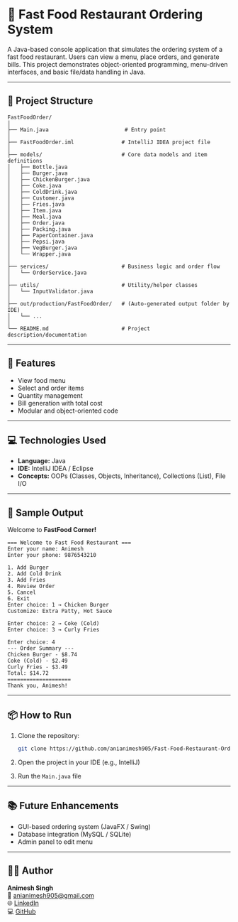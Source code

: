 # 🍔 Fast Food Restaurant Ordering System

A Java-based console application that simulates the ordering system of a fast food restaurant. Users can view a menu, place orders, and generate bills. This project demonstrates object-oriented programming, menu-driven interfaces, and basic file/data handling in Java.

---

## 📁 Project Structure

```
FastFoodOrder/
│
├── Main.java                        # Entry point
│
├── FastFoodOrder.iml               # IntelliJ IDEA project file
│
├── models/                         # Core data models and item definitions
│   ├── Bottle.java
│   ├── Burger.java
│   ├── ChickenBurger.java
│   ├── Coke.java
│   ├── ColdDrink.java
│   ├── Customer.java
│   ├── Fries.java
│   ├── Item.java
│   ├── Meal.java
│   ├── Order.java
│   ├── Packing.java
│   ├── PaperContainer.java
│   ├── Pepsi.java
│   ├── VegBurger.java
│   └── Wrapper.java
│
├── services/                       # Business logic and order flow
│   └── OrderService.java
│
├── utils/                          # Utility/helper classes
│   └── InputValidator.java
│
├── out/production/FastFoodOrder/   # (Auto-generated output folder by IDE)
│   └── ...
│
└── README.md                       # Project description/documentation

```
---

## 🚀 Features

- View food menu
- Select and order items
- Quantity management
- Bill generation with total cost
- Modular and object-oriented code

---

## 💻 Technologies Used

- **Language:** Java  
- **IDE:** IntelliJ IDEA / Eclipse  
- **Concepts:** OOPs (Classes, Objects, Inheritance), Collections (List), File I/O

---

## 📸 Sample Output

Welcome to **FastFood Corner!**

```
=== Welcome to Fast Food Restaurant ===
Enter your name: Animesh
Enter your phone: 9876543210

1. Add Burger  
2. Add Cold Drink  
3. Add Fries  
4. Review Order  
5. Cancel  
6. Exit  
Enter choice: 1 → Chicken Burger  
Customize: Extra Patty, Hot Sauce  

Enter choice: 2 → Coke (Cold)  
Enter choice: 3 → Curly Fries  

Enter choice: 4  
--- Order Summary ---  
Chicken Burger - $8.74  
Coke (Cold) - $2.49  
Curly Fries - $3.49  
Total: $14.72  
====================  
Thank you, Animesh!

```

---

## 📦 How to Run

1. Clone the repository:
   ```bash
   git clone https://github.com/anianimesh905/Fast-Food-Restaurant-Ordering-System.git
   ```

2. Open the project in your IDE (e.g., IntelliJ)

3. Run the `Main.java` file

---

## 📚 Future Enhancements

- GUI-based ordering system (JavaFX / Swing)
- Database integration (MySQL / SQLite)
- Admin panel to edit menu

---

## 🧑‍💻 Author

**Animesh Singh**  
📧 anianimesh905@gmail.com  
🌐 [LinkedIn](https://www.linkedin.com/in/animesh-singh-b50095261)  
💻 [GitHub](https://github.com/anianimesh905)
